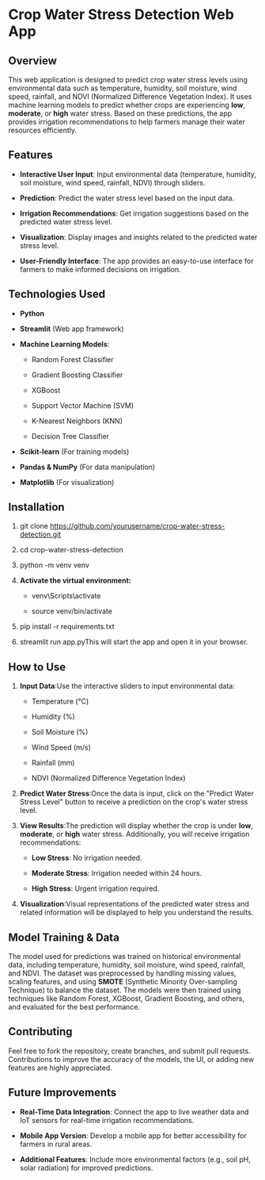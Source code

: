**Crop Water Stress Detection Web App**
=======================================

**Overview**
------------

This web application is designed to predict crop water stress levels using environmental data such as temperature, humidity, soil moisture, wind speed, rainfall, and NDVI (Normalized Difference Vegetation Index). It uses machine learning models to predict whether crops are experiencing **low**, **moderate**, or **high** water stress. Based on these predictions, the app provides irrigation recommendations to help farmers manage their water resources efficiently.

**Features**
------------

*   **Interactive User Input**: Input environmental data (temperature, humidity, soil moisture, wind speed, rainfall, NDVI) through sliders.
    
*   **Prediction**: Predict the water stress level based on the input data.
    
*   **Irrigation Recommendations**: Get irrigation suggestions based on the predicted water stress level.
    
*   **Visualization**: Display images and insights related to the predicted water stress level.
    
*   **User-Friendly Interface**: The app provides an easy-to-use interface for farmers to make informed decisions on irrigation.
    

**Technologies Used**
---------------------

*   **Python**
    
*   **Streamlit** (Web app framework)
    
*   **Machine Learning Models**:
    
    *   Random Forest Classifier
        
    *   Gradient Boosting Classifier
        
    *   XGBoost
        
    *   Support Vector Machine (SVM)
        
    *   K-Nearest Neighbors (KNN)
        
    *   Decision Tree Classifier
        
*   **Scikit-learn** (For training models)
    
*   **Pandas & NumPy** (For data manipulation)
    
*   **Matplotlib** (For visualization)
    

**Installation**
----------------

1.  git clone https://github.com/yourusername/crop-water-stress-detection.git
    
2.  cd crop-water-stress-detection
    
3.  python -m venv venv
    
4.  **Activate the virtual environment:**
    
    *   venv\\Scripts\\activate
        
    *   source venv/bin/activate
        
5.  pip install -r requirements.txt
    
6.  streamlit run app.pyThis will start the app and open it in your browser.
    

**How to Use**
--------------

1.  **Input Data**:Use the interactive sliders to input environmental data:
    
    *   Temperature (°C)
        
    *   Humidity (%)
        
    *   Soil Moisture (%)
        
    *   Wind Speed (m/s)
        
    *   Rainfall (mm)
        
    *   NDVI (Normalized Difference Vegetation Index)
        
2.  **Predict Water Stress**:Once the data is input, click on the "Predict Water Stress Level" button to receive a prediction on the crop's water stress level.
    
3.  **View Results**:The prediction will display whether the crop is under **low**, **moderate**, or **high** water stress. Additionally, you will receive irrigation recommendations:
    
    *   **Low Stress**: No irrigation needed.
        
    *   **Moderate Stress**: Irrigation needed within 24 hours.
        
    *   **High Stress**: Urgent irrigation required.
        
4.  **Visualization**:Visual representations of the predicted water stress and related information will be displayed to help you understand the results.
    

**Model Training & Data**
-------------------------

The model used for predictions was trained on historical environmental data, including temperature, humidity, soil moisture, wind speed, rainfall, and NDVI. The dataset was preprocessed by handling missing values, scaling features, and using **SMOTE** (Synthetic Minority Over-sampling Technique) to balance the dataset. The models were then trained using techniques like Random Forest, XGBoost, Gradient Boosting, and others, and evaluated for the best performance.

    

**Contributing**
----------------

Feel free to fork the repository, create branches, and submit pull requests. Contributions to improve the accuracy of the models, the UI, or adding new features are highly appreciated.

**Future Improvements**
-----------------------

*   **Real-Time Data Integration**: Connect the app to live weather data and IoT sensors for real-time irrigation recommendations.
    
*   **Mobile App Version**: Develop a mobile app for better accessibility for farmers in rural areas.
    
*   **Additional Features**: Include more environmental factors (e.g., soil pH, solar radiation) for improved predictions.
